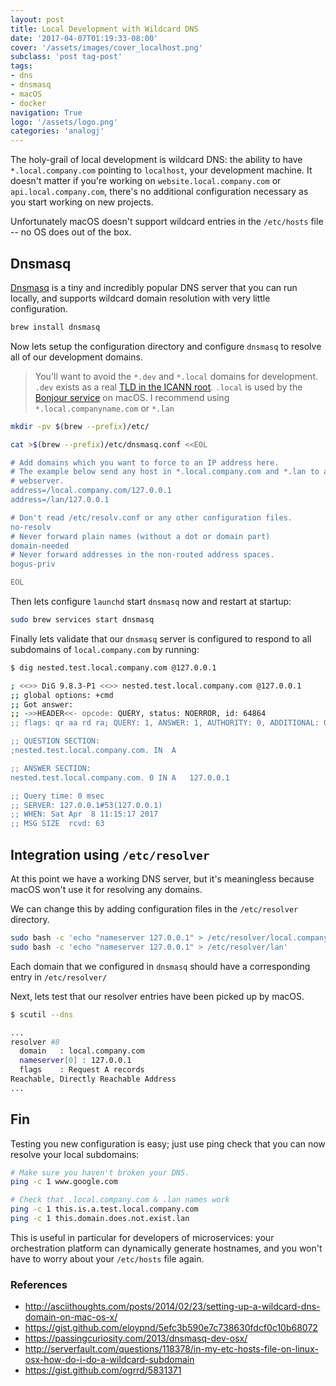 ```yaml
---
layout: post
title: Local Development with Wildcard DNS
date: '2017-04-07T01:19:33-08:00'
cover: '/assets/images/cover_localhost.png'
subclass: 'post tag-post'
tags:
- dns
- dnsmasq
- macOS
- docker
navigation: True
logo: '/assets/logo.png'
categories: 'analogj'
---
```


The holy-grail of local development is wildcard DNS: the ability to have `*.local.company.com` pointing to `localhost`, your development machine.
It doesn't matter if you're working on `website.local.company.com` or `api.local.company.com`, there's no additional configuration necessary as you start working on new projects.

Unfortunately macOS doesn't support wildcard entries in the `/etc/hosts` file -- no OS does out of the box.

## Dnsmasq

[Dnsmasq](http://www.thekelleys.org.uk/dnsmasq/doc.html) is a tiny and incredibly popular DNS server that you can run locally, and supports wildcard domain resolution with very little configuration.

```bash
brew install dnsmasq
```

Now lets setup the configuration directory and configure `dnsmasq` to resolve all of our development domains. 

> You'll want to avoid the `*.dev` and `*.local` domains for development. `.dev` exists as a real [TLD in the ICANN root](https://newgtlds.icann.org/en/program-status/delegated-strings). `.local` is used by the [Bonjour service](https://support.apple.com/en-us/HT201275) on macOS. I recommend using `*.local.companyname.com` or `*.lan`

```bash
mkdir -pv $(brew --prefix)/etc/

cat >$(brew --prefix)/etc/dnsmasq.conf <<EOL

# Add domains which you want to force to an IP address here.
# The example below send any host in *.local.company.com and *.lan to a local
# webserver.
address=/local.company.com/127.0.0.1
address=/lan/127.0.0.1

# Don't read /etc/resolv.conf or any other configuration files.
no-resolv
# Never forward plain names (without a dot or domain part)
domain-needed
# Never forward addresses in the non-routed address spaces.
bogus-priv

EOL
```

Then lets configure `launchd` start `dnsmasq` now and restart at startup:

```bash
sudo brew services start dnsmasq
```

Finally lets validate that our `dnsmasq` server is configured to respond to all subdomains of `local.company.com` by running:

```bash
$ dig nested.test.local.company.com @127.0.0.1

; <<>> DiG 9.8.3-P1 <<>> nested.test.local.company.com @127.0.0.1
;; global options: +cmd
;; Got answer:
;; ->>HEADER<<- opcode: QUERY, status: NOERROR, id: 64864
;; flags: qr aa rd ra; QUERY: 1, ANSWER: 1, AUTHORITY: 0, ADDITIONAL: 0

;; QUESTION SECTION:
;nested.test.local.company.com.	IN	A

;; ANSWER SECTION:
nested.test.local.company.com. 0 IN	A	127.0.0.1

;; Query time: 0 msec
;; SERVER: 127.0.0.1#53(127.0.0.1)
;; WHEN: Sat Apr  8 11:15:17 2017
;; MSG SIZE  rcvd: 63
```


## Integration using `/etc/resolver`

At this point we have a working DNS server, but it's meaningless because macOS won't use it for resolving any domains. 

We can change this by adding configuration files in the `/etc/resolver` directory.

```bash
sudo bash -c 'echo "nameserver 127.0.0.1" > /etc/resolver/local.company.com'
sudo bash -c 'echo "nameserver 127.0.0.1" > /etc/resolver/lan'
```

Each domain that we configured in `dnsmasq` should have a corresponding entry in `/etc/resolver/` 

Next, lets test that our resolver entries have been picked up by macOS. 

```bash
$ scutil --dns

...
resolver #8
  domain   : local.company.com
  nameserver[0] : 127.0.0.1
  flags    : Request A records
Reachable, Directly Reachable Address
...
```

## Fin

Testing you new configuration is easy; just use ping check that you can now resolve your local subdomains:

```bash
# Make sure you haven't broken your DNS.
ping -c 1 www.google.com

# Check that .local.company.com & .lan names work
ping -c 1 this.is.a.test.local.company.com
ping -c 1 this.domain.does.not.exist.lan
```

This is useful in particular for developers of microservices: your orchestration platform can dynamically generate hostnames, and you won't have to worry about your `/etc/hosts` file again. 


### References
- http://asciithoughts.com/posts/2014/02/23/setting-up-a-wildcard-dns-domain-on-mac-os-x/
- https://gist.github.com/eloypnd/5efc3b590e7c738630fdcf0c10b68072
- https://passingcuriosity.com/2013/dnsmasq-dev-osx/
- http://serverfault.com/questions/118378/in-my-etc-hosts-file-on-linux-osx-how-do-i-do-a-wildcard-subdomain
- https://gist.github.com/ogrrd/5831371